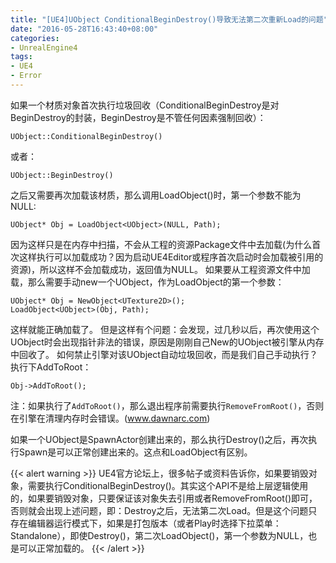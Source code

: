 ```yaml
---
title: "[UE4]UObject ConditionalBeginDestroy()导致无法第二次重新Load的问题"
date: "2016-05-28T16:43:40+08:00"
categories:
- UnrealEngine4
tags:
- UE4
- Error
---
```


如果一个材质对象首次执行垃圾回收（ConditionalBeginDestroy是对BeginDestroy的封装，BeginDestroy是不管任何因素强制回收）：

    UObject::ConditionalBeginDestroy()
或者：

    UObject::BeginDestroy()

之后又需要再次加载该材质，那么调用LoadObject<T>()时，第一个参数不能为NULL:

    UObject* Obj = LoadObject<UObject>(NULL, Path);


因为这样只是在内存中扫描，不会从工程的资源Package文件中去加载(为什么首次这样执行可以加载成功？因为启动UE4Editor或程序首次启动时会加载被引用的资源)，所以这样不会加载成功，返回值为NULL。
如果要从工程资源文件中加载，那么需要手动new一个UObject，作为LoadObject的第一个参数：

    UObject* Obj = NewObject<UTexture2D>();
    LoadObject<UObject>(Obj, Path);

这样就能正确加载了。
但是这样有个问题：会发现，过几秒以后，再次使用这个UObject时会出现指针非法的错误，原因是刚刚自己New的UObject被引擎从内存中回收了。
如何禁止引擎对该UObject自动垃圾回收，而是我们自己手动执行？执行下AddToRoot：

    Obj->AddToRoot();

注：如果执行了`AddToRoot()`，那么退出程序前需要执行`RemoveFromRoot()`，否则在引擎在清理内存时会错误。(www.dawnarc.com)

如果一个UObject是SpawnActor创建出来的，那么执行Destroy()之后，再次执行Spawn是可以正常创建出来的。这点和LoadObject有区别。

{{< alert warning >}}
UE4官方论坛上，很多帖子或资料告诉你，如果要销毁对象，需要执行ConditionalBeginDestroy()。其实这个API不是给上层逻辑使用的，如果要销毁对象，只要保证该对象失去引用或者RemoveFromRoot()即可，否则就会出现上述问题，即：Destroy之后，无法第二次Load。但是这个问题只存在编辑器运行模式下，如果是打包版本（或者Play时选择下拉菜单：Standalone），即使Destroy()，第二次LoadObject()，第一个参数为NULL，也是可以正常加载的。
{{< /alert >}}
